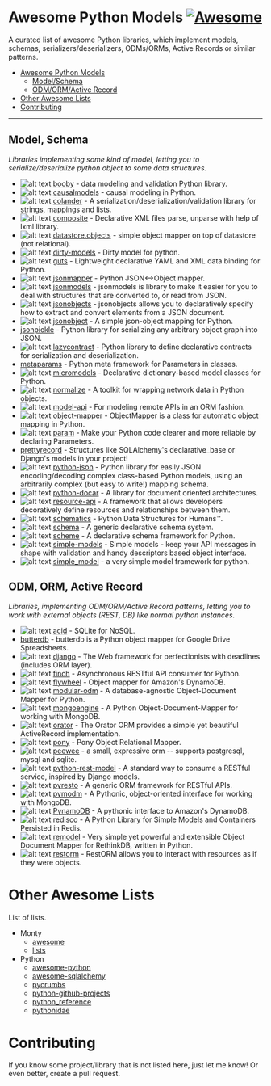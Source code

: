 # Awesome Python Models [![Awesome](https://cdn.rawgit.com/sindresorhus/awesome/d7305f38d29fed78fa85652e3a63e154dd8e8829/media/badge.svg)](https://github.com/sindresorhus/awesome)
A curated list of awesome Python libraries, which implement models, schemas, serializers/deserializers, ODMs/ORMs, Active Records or similar patterns.

- [Awesome Python Models](#awesome-python-models)
    - [Model/Schema](#model-schema)
    - [ODM/ORM/Active Record](#odm-orm-active-record)
- [Other Awesome Lists](#other-awesome-lists)
- [Contributing](#contributing)

- - -

## Model, Schema
*Libraries implementing some kind of model, letting you to serialize/deserialize python object to some data structures.*
* ![alt text](https://avatars2.githubusercontent.com/u/825580?v=3&s=32 "Jaime Gil de Sagredo Luna") 
  [booby](https://github.com/jaimegildesagredo/booby) - data modeling and validation Python library.
* ![alt text](https://avatars3.githubusercontent.com/u/5652479?v=3&s=32 "roronya")
  [causalmodels](https://github.com/roronya/causalmodels) - causal modeling in Python.
* ![alt text](https://avatars2.githubusercontent.com/u/452227?v=3&s=32 "Pylons Project")
  [colander](https://github.com/Pylons/colander) - A serialization/deserialization/validation library for strings, mappings and lists.
* ![alt text](https://avatars1.githubusercontent.com/u/824379?v=3&s=32 "tarvitz")
  [composite](https://github.com/tarvitz/composite/) - Declarative XML files parse, unparse with help of lxml library.
* ![alt text](https://avatars0.githubusercontent.com/u/3585075?v=3&s=32 "datastore")
  [datastore.objects](https://github.com/datastore/datastore.objects) - simple object mapper on top of datastore (not relational).
* ![alt text](https://avatars1.githubusercontent.com/u/574291?v=3&s=32 "Alfred Santacatalina Gea")
  [dirty-models](https://github.com/alfred82santa/dirty-models) - Dirty model for python.
* ![alt text](https://avatars1.githubusercontent.com/u/124167?v=3&s=32 "Sebastian Heimann")
  [guts](https://github.com/emolch/guts) - Lightweight declarative YAML and XML data binding for Python.
* ![alt text](https://avatars2.githubusercontent.com/u/29016?v=3&s=32 "Matt Good")
  [jsonmapper](https://github.com/mgood/jsonmapper) - Python JSON<->Object mapper.
* ![alt text](https://avatars1.githubusercontent.com/u/956019?v=3&s=32 "Szczepan Cieślik")
  [jsonmodels](https://github.com/beregond/jsonmodels) - jsonmodels is library to make it easier for you to deal with structures that are converted to, or read from JSON.
* ![alt text](https://avatars3.githubusercontent.com/u/1021723?v=3&s=32 "Max Kamenkov")
  [jsonobjects](https://github.com/caxap/jsonobjects) - jsonobjects allows you to declaratively specify how to extract and convert elements from a JSON document.
* ![alt text](https://avatars1.githubusercontent.com/u/94514?v=3&s=32 "Dimagi")
  [jsonobject](https://github.com/dimagi/jsonobject) - A simple json-object mapping for Python.
* [jsonpickle](https://github.com/jsonpickle/jsonpickle) - Python library for serializing any arbitrary object graph into JSON.
* ![alt text](https://avatars0.githubusercontent.com/u/111217?v=3&s=32 "Neil Isaac")
  [lazycontract](https://github.com/neilisaac/lazycontract) - Python library to define declarative contracts for serialization and deserialization.
* [metaparams](https://github.com/mementum/metaparams) - Python meta framework for Parameters in classes.
* ![alt text](https://avatars0.githubusercontent.com/u/6988?v=3&s=32 "Jamie Matthews")
  [micromodels](https://github.com/j4mie/micromodels) - Declarative dictionary-based model classes for Python.
* ![alt text](https://avatars3.githubusercontent.com/u/633032?v=3&s=32 "Hearsay Social")
  [normalize](https://github.com/hearsaycorp/normalize) - A toolkit for wrapping network data in Python objects.
* ![alt text](https://avatars0.githubusercontent.com/u/9479519?v=3&s=32 "Caxiam")
  [model-api](https://github.com/caxiam/model-api) - For modeling remote APIs in an ORM fashion.
* ![alt text](https://avatars2.githubusercontent.com/u/323018?v=3&s=32 "Marek Polak")
  [object-mapper](https://github.com/marazt/object-mapper) - ObjectMapper is a class for automatic object mapping in Python.
* ![alt text](https://avatars3.githubusercontent.com/u/1693676?v=3&s=32 "IOAM")
  [param](https://github.com/ioam/param) - Make your Python code clearer and more reliable by declaring Parameters.
* [prettyrecord](https://github.com/skorczan/prettyrecord) - Structures like SQLAlchemy's declarative_base or Django's models in your project!
* ![alt text](https://avatars1.githubusercontent.com/u/2567468?v=3&s=32 "Trust Sanger Institute - Human Genetics Informatics")
  [python-json](https://github.com/wtsi-hgi/python-json) - Python library for easily JSON encoding/decoding complex class-based Python models, using an arbitrarily complex (but easy to write!) mapping schema.
* ![alt text](https://avatars1.githubusercontent.com/u/922613?v=3&s=32 "30loops")
  [python-docar](https://github.com/30loops/python-docar) - A library for document oriented architectures.
* ![alt text](https://avatars3.githubusercontent.com/u/1820812?v=3&s=32 "F-Secure Corporation")
  [resource-api](https://github.com/F-Secure/resource-api) - A framework that allows developers decoratively define resources and relationships between them.
* ![alt text](https://avatars0.githubusercontent.com/u/7866441?v=3&s=32 "Schematics") 
  [schematics](https://github.com/schematics/schematics) - Python Data Structures for Humans™.
* ![alt text](https://avatars2.githubusercontent.com/u/275106?v=3&s=32 "Marrow Open Source Collective")
  [schema](https://github.com/marrow/schema/) - A generic declarative schema system.
* ![alt text](https://avatars0.githubusercontent.com/u/152941?v=3&s=32 "Jordan McCoy")
  [scheme](https://github.com/jordanm/scheme) - A declarative schema framework for Python.
* ![alt text](https://avatars1.githubusercontent.com/u/5894089?v=3&s=32 "Maksim Ekimovskii")
  [simple-models](https://github.com/prawn-cake/simple-models) - Simple models - keep your API messages in shape with validation and handy descriptors based object interface.
* ![alt text](https://avatars1.githubusercontent.com/u/1730315?v=3&s=32 "Aljosha Friemann")
  [simple_model](https://github.com/afriemann/simple_model) - a very simple model framework for python.
  

## ODM, ORM, Active Record
*Libraries, implementing ODM/ORM/Active Record patterns, letting you to work with external objects (REST, DB) like normal python instances.*
* ![alt text](https://avatars3.githubusercontent.com/u/2315?v=3&s=32 "dw")
  [acid](https://github.com/dw/acid) - SQLite for NoSQL.
* [butterdb](https://github.com/terrible-ideas/butterdb) - butterdb is a Python object mapper for Google Drive Spreadsheets.
* ![alt text](https://avatars1.githubusercontent.com/u/27804?v=3&s=32 "Django")
  [django](https://github.com/django/django) - The Web framework for perfectionists with deadlines (includes ORM layer).
* ![alt text](https://avatars2.githubusercontent.com/u/825580?v=3&s=32 "Jaime Gil de Sagredo Luna")
  [finch](https://github.com/jaimegildesagredo/finch) - Asynchronous RESTful API consumer for Python.
* ![alt text](https://avatars1.githubusercontent.com/u/506791?v=3&s=32 "Steven Arcangeli")
  [flywheel](https://github.com/stevearc/flywheel) - Object mapper for Amazon's DynamoDB.
* ![alt text](https://avatars0.githubusercontent.com/u/3344584?v=3&s=32 "Center for Open Science")
  [modular-odm](https://github.com/CenterForOpenScience/modular-odm) - A database-agnostic Object-Document Mapper for Python.
* ![alt text](https://avatars3.githubusercontent.com/u/1502485?v=3&s=32 "MongoEngine")
  [mongoengine](https://github.com/MongoEngine/mongoengine) - A Python Object-Document-Mapper for working with MongoDB.
* ![alt text](https://avatars3.githubusercontent.com/u/555648?v=3&s=32 "Sébastien Eustace")
  [orator](https://github.com/sdispater/orator) - The Orator ORM provides a simple yet beautiful ActiveRecord implementation.
* ![alt text](https://avatars1.githubusercontent.com/u/3248238?v=3&s=32 "ponyorm")
  [pony](https://github.com/ponyorm/pony) - Pony Object Relational Mapper.
* ![alt text](https://avatars0.githubusercontent.com/u/119974?v=3&s=32 "Charles Leifer")
  [peewee](https://github.com/coleifer/peewee) - a small, expressive orm -- supports postgresql, mysql and sqlite.
* ![alt text](https://avatars2.githubusercontent.com/u/2125212?v=3&s=32 "Mohamed Daif")
  [python-rest-model](https://github.com/mdaif/python-rest-model) - A standard way to consume a RESTful service, inspired by Django models.
* ![alt text](https://avatars0.githubusercontent.com/u/126780?v=3&s=32 "Burak Yiğit Kaya")
  [pyresto](https://github.com/BYK/pyresto) - A generic ORM framework for RESTful APIs.
* ![alt text](https://avatars3.githubusercontent.com/u/45120?v=3&s=32 "mongodb")
  [pymodm](https://github.com/mongodb/pymodm) - A Pythonic, object-oriented interface for working with MongoDB.
* ![alt text](https://avatars2.githubusercontent.com/u/236514?v=3&s=32 "Jharrod LaFon")
  [PynamoDB](https://github.com/jlafon/PynamoDB) - A pythonic interface to Amazon's DynamoDB.
* ![alt text](https://avatars3.githubusercontent.com/u/391998?v=3&s=32 "sebastien requiem")
  [redisco](https://github.com/kiddouk/redisco) - A Python Library for Simple Models and Containers Persisted in Redis.
* ![alt text](https://avatars2.githubusercontent.com/u/319844?v=3&s=32 "Andrei Horak")
  [remodel](https://github.com/linkyndy/remodel) - Very simple yet powerful and extensible Object Document Mapper for RethinkDB, written in Python.
* ![alt text](https://avatars1.githubusercontent.com/u/96970?v=3&s=32 "Joeri Bekker")
  [restorm](https://github.com/joeribekker/restorm) - RestORM allows you to interact with resources as if they were objects.


# Other Awesome Lists
List of lists.
* Monty
    * [awesome](https://github.com/sindresorhus/awesome)
    * [lists](https://github.com/jnv/lists)
* Python
    * [awesome-python](https://github.com/vinta/awesome-python)
    * [awesome-sqlalchemy](https://github.com/dahlia/awesome-sqlalchemy)
    * [pycrumbs](https://github.com/kirang89/pycrumbs)
    * [python-github-projects](https://github.com/checkcheckzz/python-github-projects)
    * [python_reference](https://github.com/rasbt/python_reference)
    * [pythonidae](https://github.com/svaksha/pythonidae)
    
# Contributing
If you know some project/library that is not listed here, just let me know! Or even better, create a pull request.
